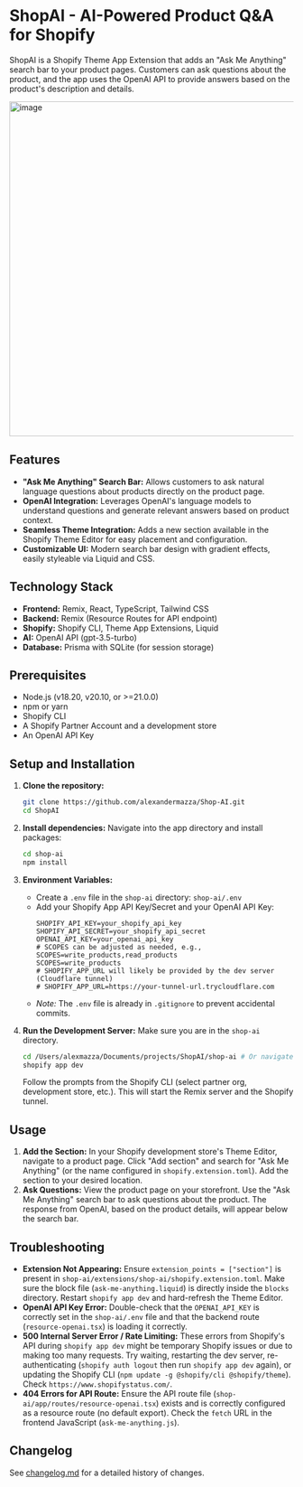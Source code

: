 # ShopAI - AI-Powered Product Q&A for Shopify

ShopAI is a Shopify Theme App Extension that adds an "Ask Me Anything" search bar to your product pages. Customers can ask questions about the product, and the app uses the OpenAI API to provide answers based on the product's description and details.

<img width="593" alt="image" src="https://github.com/user-attachments/assets/6adb16d2-efe4-4e37-ad92-2d62862a7887" />


## Features

*   **"Ask Me Anything" Search Bar:** Allows customers to ask natural language questions about products directly on the product page.
*   **OpenAI Integration:** Leverages OpenAI's language models to understand questions and generate relevant answers based on product context.
*   **Seamless Theme Integration:** Adds a new section available in the Shopify Theme Editor for easy placement and configuration.
*   **Customizable UI:** Modern search bar design with gradient effects, easily styleable via Liquid and CSS.

## Technology Stack

*   **Frontend:** Remix, React, TypeScript, Tailwind CSS
*   **Backend:** Remix (Resource Routes for API endpoint)
*   **Shopify:** Shopify CLI, Theme App Extensions, Liquid
*   **AI:** OpenAI API (gpt-3.5-turbo)
*   **Database:** Prisma with SQLite (for session storage)

## Prerequisites

*   Node.js (v18.20, v20.10, or >=21.0.0)
*   npm or yarn
*   Shopify CLI
*   A Shopify Partner Account and a development store
*   An OpenAI API Key

## Setup and Installation

1.  **Clone the repository:**
    ```bash
    git clone https://github.com/alexandermazza/Shop-AI.git
    cd ShopAI
    ```

2.  **Install dependencies:**
    Navigate into the app directory and install packages:
    ```bash
    cd shop-ai
    npm install
    ```

3.  **Environment Variables:**
    *   Create a `.env` file in the `shop-ai` directory: `shop-ai/.env`
    *   Add your Shopify App API Key/Secret and your OpenAI API Key:
        ```dotenv
        SHOPIFY_API_KEY=your_shopify_api_key
        SHOPIFY_API_SECRET=your_shopify_api_secret
        OPENAI_API_KEY=your_openai_api_key
        # SCOPES can be adjusted as needed, e.g., SCOPES=write_products,read_products
        SCOPES=write_products
        # SHOPIFY_APP_URL will likely be provided by the dev server (Cloudflare tunnel)
        # SHOPIFY_APP_URL=https://your-tunnel-url.trycloudflare.com
        ```
    *   *Note:* The `.env` file is already in `.gitignore` to prevent accidental commits.

4.  **Run the Development Server:**
    Make sure you are in the `shop-ai` directory.
    ```bash
    cd /Users/alexmazza/Documents/projects/ShopAI/shop-ai # Or navigate if not already there
    shopify app dev
    ```
    Follow the prompts from the Shopify CLI (select partner org, development store, etc.). This will start the Remix server and the Shopify tunnel.

## Usage

1.  **Add the Section:** In your Shopify development store's Theme Editor, navigate to a product page. Click "Add section" and search for "Ask Me Anything" (or the name configured in `shopify.extension.toml`). Add the section to your desired location.
2.  **Ask Questions:** View the product page on your storefront. Use the "Ask Me Anything" search bar to ask questions about the product. The response from OpenAI, based on the product details, will appear below the search bar.

## Troubleshooting

*   **Extension Not Appearing:** Ensure `extension_points = ["section"]` is present in `shop-ai/extensions/shop-ai/shopify.extension.toml`. Make sure the block file (`ask-me-anything.liquid`) is directly inside the `blocks` directory. Restart `shopify app dev` and hard-refresh the Theme Editor.
*   **OpenAI API Key Error:** Double-check that the `OPENAI_API_KEY` is correctly set in the `shop-ai/.env` file and that the backend route (`resource-openai.tsx`) is loading it correctly.
*   **500 Internal Server Error / Rate Limiting:** These errors from Shopify's API during `shopify app dev` might be temporary Shopify issues or due to making too many requests. Try waiting, restarting the dev server, re-authenticating (`shopify auth logout` then run `shopify app dev` again), or updating the Shopify CLI (`npm update -g @shopify/cli @shopify/theme`). Check `https://www.shopifystatus.com/`.
*   **404 Errors for API Route:** Ensure the API route file (`shop-ai/app/routes/resource-openai.tsx`) exists and is correctly configured as a resource route (no default export). Check the `fetch` URL in the frontend JavaScript (`ask-me-anything.js`).

## Changelog

See [changelog.md](changelog.md) for a detailed history of changes. 
